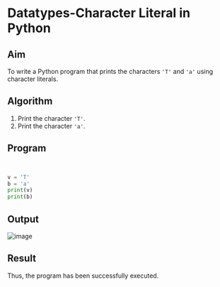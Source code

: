 # Datatypes-Character Literal in Python

##  Aim
To write a Python program that prints the characters `'T'` and `'a'` using character literals.

##  Algorithm
1. Print the character `'T'`.
2. Print the character `'a'`.

##  Program

```python


v = 'T'
b = 'a'
print(v)
print(b)

```
## Output

![image](https://github.com/user-attachments/assets/0f318a86-ec1e-4c1a-887f-b41a66dbfe8a)

## Result

Thus, the program has been successfully executed.
